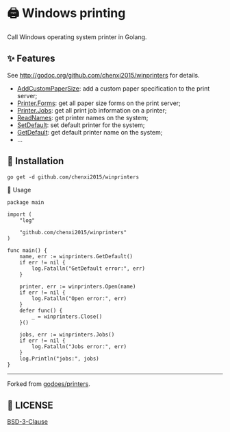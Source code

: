 # 🖨 Windows printing

Call Windows operating system printer in Golang.

## ✨ Features

See <http://godoc.org/github.com/chenxi2015/winprinters> for details.

- [AddCustomPaperSize](https://pkg.go.dev/github.com/chenxi2015/winprinters#AddCustomPaperSize): add a custom paper specification to the print server;
- [Printer.Forms](https://pkg.go.dev/github.com/chenxi2015/winprinters#Printer.Forms): get all paper size forms on the print server;
- [Printer.Jobs](https://pkg.go.dev/github.com/chenxi2015/winprinters#Printer.Jobs): get all print job information on a printer;
- [ReadNames](https://pkg.go.dev/github.com/chenxi2015/winprinters#ReadNames): get printer names on the system;
- [SetDefault](https://pkg.go.dev/github.com/chenxi2015/winprinters#SetDefault): set default printer for the system;
- [GetDefault](https://pkg.go.dev/github.com/chenxi2015/winprinters#GetDefault): get default printer name on the system;
- ...

## 🔰 Installation

```shell
go get -d github.com/chenxi2015/winprinters
```

📝 Usage

```cgo
package main

import (
    "log"

    "github.com/chenxi2015/winprinters"
)

func main() {
    name, err := winprinters.GetDefault()
    if err != nil {
        log.Fatalln("GetDefault error:", err)
    }

    printer, err := winprinters.Open(name)
    if err != nil {
        log.Fatalln("Open error:", err)
    }
    defer func() {
        _ = winprinters.Close()
    }()

    jobs, err := winprinters.Jobs()
    if err != nil {
        log.Fatalln("Jobs error:", err)
    }
    log.Println("jobs:", jobs)
}
```

---

Forked from [godoes/printers](https://github.com/godoes/printers).

## 📃 LICENSE

[BSD-3-Clause](./LICENSE)
